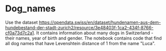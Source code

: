 # Dog_names

Use the dataset https://opendata.swiss/en/dataset/hundenamen-aus-dem-hundebestand-der-stadt-zurich2/resource/3e48403f-1ca2-434f-8766-cf0a73d7c2a1.
It contains information about many dogs in Switzerland - their names, year of birth and gender.
The notebook contains code that find all dog names that have Levenshtein distance of 1 from the name "Luca".
